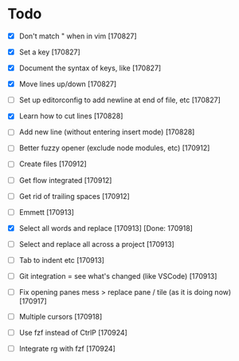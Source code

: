 # Todo

- [x] Don't match " when in vim [170827]
- [x] Set a <Leader> key [170827]
- [x] Document the syntax of keys, like <C-o> [170827]
- [x] Move lines up/down [170827]
- [ ] Set up editorconfig to add newline at end of file, etc [170827]
- [x] Learn how to cut lines [170828]
- [ ] Add new line (without entering insert mode) [170828]

- [ ] Better fuzzy opener (exclude node modules, etc) [170912]
- [ ] Create files [170912]
- [ ] Get flow integrated [170912]
- [ ] Get rid of trailing spaces [170912]
- [ ] Emmett [170913]
- [x] Select all words and replace [170913] [Done: 170918]
- [ ] Select and replace all across a project [170913]
- [ ] Tab to indent etc [170913]
- [ ] Git integration = see what's changed (like VSCode) [170913]
- [ ] Fix opening panes mess > replace pane / tile (as it is doing now) [170917]
- [ ] Multiple cursors [170918]
- [ ] Use fzf instead of CtrlP [170924]
- [ ] Integrate rg with fzf [170924]
